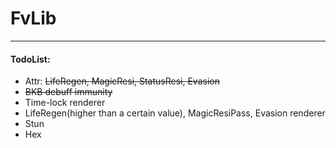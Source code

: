 # FvLib
***

#### TodoList:
* Attr: ~~LifeRegen, MagicResi, StatusResi, Evasion~~
* ~~BKB debuff immunity~~
* Time-lock renderer
* LifeRegen(higher than a certain value), MagicResiPass, Evasion renderer
* Stun
* Hex


